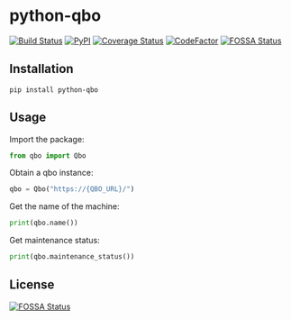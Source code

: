 # python-qbo
[![Build Status](https://travis-ci.com/SebRut/python-qbo.svg?branch=master)](https://travis-ci.com/SebRut/python-qbo)
[![PyPI](https://img.shields.io/pypi/v/python-qbo.svg)](https://pypi.org/project/python-qbo/)
[![Coverage Status](https://coveralls.io/repos/github/SebRut/python-qbo/badge.svg?branch=master)](https://coveralls.io/github/SebRut/python-qbo?branch=master)
[![CodeFactor](https://www.codefactor.io/repository/github/sebrut/python-qbo/badge)](https://www.codefactor.io/repository/github/sebrut/python-qbo)
[![FOSSA Status](https://app.fossa.io/api/projects/git%2Bgithub.com%2FSebRut%2Fpython-qbo.svg?type=shield)](https://app.fossa.io/projects/git%2Bgithub.com%2FSebRut%2Fpython-qbo?ref=badge_shield)

## Installation

`pip install python-qbo`

## Usage
Import the package: 
```python
from qbo import Qbo
```

Obtain a qbo instance:
```python
qbo = Qbo("https://{QBO_URL}/")
```

Get the name of the machine:
```python
print(qbo.name())
```

Get maintenance status:

```python
print(qbo.maintenance_status())
```


## License
[![FOSSA Status](https://app.fossa.io/api/projects/git%2Bgithub.com%2FSebRut%2Fpython-qbo.svg?type=large)](https://app.fossa.io/projects/git%2Bgithub.com%2FSebRut%2Fpython-qbo?ref=badge_large)